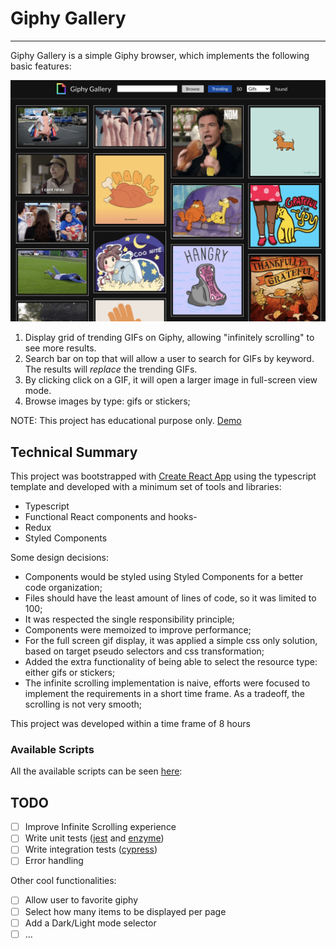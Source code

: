 # Giphy Gallery

---

Giphy Gallery is a simple Giphy browser, which implements the following basic features:

![alt text](./screenshot.png "Giphy Gallery")


1. Display grid of trending GIFs on Giphy, allowing "infinitely scrolling" to see more results.
2. Search bar on top that will allow a user to search for GIFs by keyword. The results will *replace* the trending GIFs.
3. By clicking click on a GIF, it will open a larger image in full-screen view mode.
4. Browse images by type: gifs or stickers;

NOTE: This project has educational purpose only. [Demo](https://giphygallery.netlify.app/)

## Technical Summary

This project was bootstrapped with [Create React App](https://github.com/facebook/create-react-app) using the typescript template and developed with a minimum set of tools and libraries:

- Typescript
- Functional React components and hooks-
- Redux
- Styled Components

Some design decisions:

- Components would be styled using Styled Components for a better code organization;
- Files should have the least amount of lines of code, so it was limited to 100;
- It was respected the single responsibility principle;
- Components were memoized to improve performance;
- For the full screen gif display, it was applied a simple css only solution, based on target pseudo selectors and css transformation;
- Added the extra functionality of being able to select the resource type: either gifs or stickers;
- The infinite scrolling implementation is naive, efforts were focused to implement the requirements in a short time frame. As a tradeoff, the scrolling is not very smooth;

This project was developed within a time frame of 8 hours

### Available Scripts

All the available scripts can be seen [here](./SCRIPTS.md):

## TODO

- [ ] Improve Infinite Scrolling experience
- [ ] Write unit tests ([jest](https://jestjs.io/) and [enzyme](https://enzymejs.github.io/))
- [ ] Write integration tests ([cypress](https://www.cypress.io/))
- [ ] Error handling

Other cool functionalities:

- [ ] Allow user to favorite giphy
- [ ] Select how many items to be displayed per page
- [ ] Add a Dark/Light mode selector
- [ ] ...
